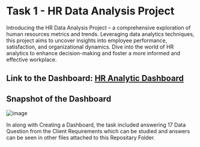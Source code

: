 # Task 1 - HR Data Analysis Project

Introducing the HR Data Analysis Project – a comprehensive exploration of human resources metrics and trends. Leveraging data analytics techniques, this project aims to uncover insights into employee performance, satisfaction, and organizational dynamics. Dive into the world of HR analytics to enhance decision-making and foster a more informed and effective workplace.

## Link to the Dashboard: [HR Analytic Dashboard](https://app.powerbi.com/view?r=eyJrIjoiNWRkNGFkN2YtOTkzOS00YTRjLTg4M2QtMDkxYTE2ODE3YWE1IiwidCI6IjI1ODVhZDNiLWQzYjYtNGNhMC04ZjEwLTJmYTFlNWU1NDY1MyJ9)

## Snapshot of the Dashboard

![image](https://github.com/Ankush-Verma-2807/PSYLIQ-Data-Analyst-Internship/assets/155877268/ddadb929-0608-4bea-9142-3065259e7e49)

In along with Creating a Dashboard, the task included answering 17 Data Question from the Client Requirements which can be studied and answers can be seen in other files attached to this Repositary Folder. 
